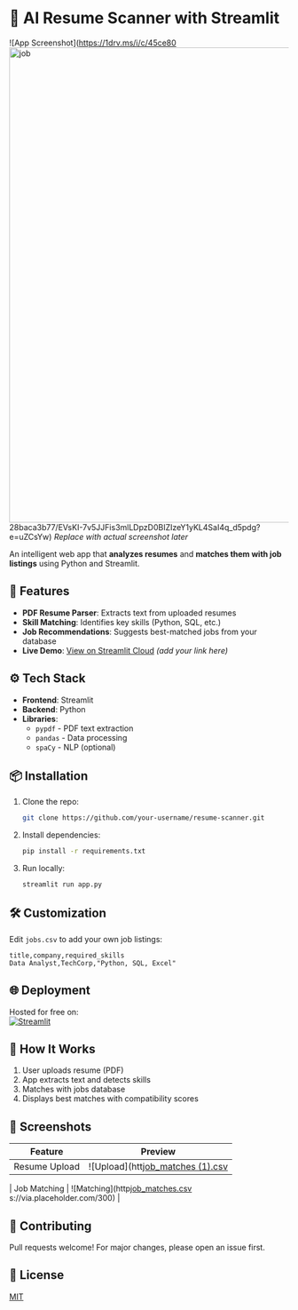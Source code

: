 # 📄 AI Resume Scanner with Streamlit

![App Screenshot](https://1drv.ms/i/c/45ce80<img width="1772" height="856" alt="job " src="https://github.com/user-attachments/assets/8d7c46de-27f9-4e76-8192-37daea5a32ab" />
28baca3b77/EVsKI-7v5JJFis3mlLDpzD0BIZIzeY1yKL4SaI4q_d5pdg?e=uZCsYw) 
*Replace with actual screenshot later*

An intelligent web app that **analyzes resumes** and **matches them with job listings** using Python and Streamlit.

## 🚀 Features
- **PDF Resume Parser**: Extracts text from uploaded resumes
- **Skill Matching**: Identifies key skills (Python, SQL, etc.)
- **Job Recommendations**: Suggests best-matched jobs from your database
- **Live Demo**: [View on Streamlit Cloud](#) *(add your link here)*

## ⚙️ Tech Stack
- **Frontend**: Streamlit
- **Backend**: Python
- **Libraries**: 
  - `pypdf` - PDF text extraction
  - `pandas` - Data processing
  - `spaCy` - NLP (optional)

## 📦 Installation
1. Clone the repo:
   ```bash
   git clone https://github.com/your-username/resume-scanner.git
   ```
2. Install dependencies:
   ```bash
   pip install -r requirements.txt
   ```
3. Run locally:
   ```bash
   streamlit run app.py
   ```

## 🛠️ Customization
Edit `jobs.csv` to add your own job listings:
```csv
title,company,required_skills
Data Analyst,TechCorp,"Python, SQL, Excel"
```

## 🌐 Deployment
Hosted for free on:  
[![Streamlit](https://static.streamlit.io/badges/streamlit_badge_black_white.svg)](https://resume-scanner-hluejgx8rspqubpggrdxzn.streamlit.app/)

## 📝 How It Works
1. User uploads resume (PDF)
2. App extracts text and detects skills
3. Matches with jobs database
4. Displays best matches with compatibility scores

## 📸 Screenshots
| Feature | Preview |
|---------|---------|
| Resume Upload | ![Upload](htt[job_matches (1).csv](https://github.com/user-attachments/files/21546001/job_matches.1.csv)

| Job Matching | ![Matching](http[job_matches.csv](https://github.com/user-attachments/files/21546004/job_matches.csv)
s://via.placeholder.com/300) |

## 🤝 Contributing
Pull requests welcome! For major changes, please open an issue first.

## 📜 License
[MIT](https://choosealicense.com/licenses/mit/)
